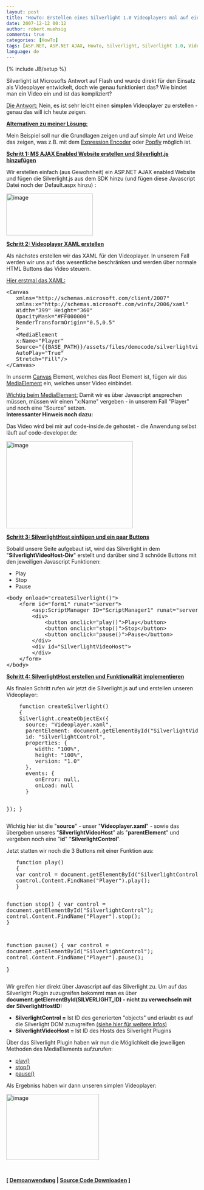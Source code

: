 ```yaml
---
layout: post
title: "HowTo: Erstellen eines Silverlight 1.0 Videoplayers mal auf einfache Weise"
date: 2007-12-12 00:12
author: robert.muehsig
comments: true
categories: [HowTo]
tags: [ASP.NET, ASP.NET AJAX, HowTo, Silverlight, Silverlight 1.0, Videoplayer]
language: de
---
```

{% include JB/setup %}
<p>Silverlight ist Microsofts Antwort auf Flash und wurde direkt für den Einsatz als Videoplayer entwickelt, doch wie genau funktioniert das? Wie bindet man ein Video ein und ist das kompliziert?</p> <p><u>Die Antwort:</u> Nein, es ist sehr leicht einen <strong>simplen</strong> Videoplayer zu erstellen - genau das will ich heute zeigen.</p> <p><u><strong>Alternativen zu meiner Lösung:</strong></u></p> <p>Mein Beispiel soll nur die Grundlagen zeigen und auf simple Art und Weise das zeigen, was z.B. mit dem <a href="http://www.microsoft.com/expression/products/overview.aspx?key=encoder" target="_blank">Expression Encoder</a> oder <a href="http://www.popfly.ms/" target="_blank">Popfly</a> möglich ist.</p> <p><strong><u>Schritt 1: MS AJAX Enabled Website erstellen und Silverlight.js hinzufügen</u></strong></p> <p>Wir erstellen einfach (aus Gewohnheit) ein ASP.NET AJAX enabled Website und fügen die Silverlight.js aus dem SDK hinzu (und fügen diese Javascript Datei noch der Default.aspx hinzu) :</p> <p><a href="{{BASE_PATH}}/assets/wp-images-de/image186.png"><img style="border-top-width: 0px; border-left-width: 0px; border-bottom-width: 0px; border-right-width: 0px" height="110" alt="image" src="{{BASE_PATH}}/assets/wp-images-de/image-thumb165.png" width="228" border="0"></a> </p> <p><strong><u>Schritt 2: Videoplayer XAML erstellen</u></strong></p> <p>Als nächstes erstellen wir das XAML für den Videoplayer. In unserem Fall werden wir uns auf das wesentliche beschränken und werden über normale HTML Buttons das Video steuern.</p> <p><u>Hier erstmal das XAML:</u></p> <div class="CodeFormatContainer"><pre class="csharpcode">&lt;Canvas
   xmlns=<span class="str">"http://schemas.microsoft.com/client/2007"</span>
   xmlns:x=<span class="str">"http://schemas.microsoft.com/winfx/2006/xaml"</span>
   Width=<span class="str">"399"</span> Height=<span class="str">"360"</span>
   OpacityMask=<span class="str">"#FF000000"</span>
   RenderTransformOrigin=<span class="str">"0.5,0.5"</span>
   &gt;
   &lt;MediaElement
   x:Name=<span class="str">"Player"</span>
   Source=<span class="str">"{{BASE_PATH}}/assets/files/democode/silverlightvideoplayer/Lake.wmv"</span>
   AutoPlay=<span class="str">"True"</span>
   Stretch=<span class="str">"Fill"</span>/&gt;
&lt;/Canvas&gt;</pre></div>
<p>In unserm <a href="http://msdn2.microsoft.com/en-us/library/bb188312.aspx" target="_blank">Canvas</a> Element, welches das Root Element ist, fügen wir das <a href="http://msdn2.microsoft.com/en-us/library/bb188356.aspx" target="_blank">MediaElement</a> ein, welches unser Video einbindet.</p>
<p><u>Wichtig beim MediaElement:</u> Damit wir es über Javascript ansprechen müssen, müssen wir einen "x:Name" vergeben - in unserem Fall "Player" und noch eine "Source" setzen.<br><strong>Interessanter Hinweis noch dazu:</strong></p>
<p>Das Video wird bei mir auf code-inside.de gehostet - die Anwendung selbst läuft auf code-developer.de:</p>
<p><a href="{{BASE_PATH}}/assets/wp-images-de/image187.png"><img style="border-top-width: 0px; border-left-width: 0px; border-bottom-width: 0px; border-right-width: 0px" height="229" alt="image" src="{{BASE_PATH}}/assets/wp-images-de/image-thumb166.png" width="333" border="0"></a> </p>
<p><strong><u>Schritt 3: SilverlightHost einfügen und ein paar Buttons</u></strong></p>
<p>Sobald unsere Seite aufgebaut ist, wird das Silverlight in dem "<strong>SilverlightVideoHost-Div</strong>" erstellt und darüber sind 3 schnöde Buttons mit den jeweiligen Javascript Funktionen:</p>
<ul>
<li>Play 
<li>Stop 
<li>Pause</li></ul>
<div class="CodeFormatContainer"><pre class="csharpcode">&lt;body onload=<span class="str">"createSilverlight()"</span>&gt;
    &lt;form id=<span class="str">"form1"</span> runat=<span class="str">"server"</span>&gt;
        &lt;asp:ScriptManager ID=<span class="str">"ScriptManager1"</span> runat=<span class="str">"server"</span> /&gt;
        &lt;div&gt;
            &lt;button onclick=<span class="str">"play()"</span>&gt;Play&lt;/button&gt;
            &lt;button onclick=<span class="str">"stop()"</span>&gt;Stop&lt;/button&gt;
            &lt;button onclick=<span class="str">"pause()"</span>&gt;Pause&lt;/button&gt;
        &lt;/div&gt;
        &lt;div id=<span class="str">"SilverlightVideoHost"</span>&gt;
        &lt;/div&gt;
    &lt;/form&gt;
&lt;/body&gt;</pre></div>
<p><strong><u>Schritt 4: SilverlightHost erstellen und Funktionalität implementieren</u></strong></p>
<p>Als finalen Schritt rufen wir jetzt die Silverlight.js auf und erstellen unseren Videoplayer:</p>
<div class="CodeFormatContainer"><pre class="csharpcode">    function createSilverlight()
    {
    Silverlight.createObjectEx({
      source: <span class="str">"Videoplayer.xaml"</span>,
      parentElement: document.getElementById(<span class="str">"SilverlightVideoHost"</span>),
      id: <span class="str">"SilverlightControl"</span>,
      properties: {
         width: <span class="str">"100%"</span>,
         height: <span class="str">"100%"</span>,
         version: <span class="str">"1.0"</span>
      },
      events: {
         onError: <span class="kwrd">null</span>,
         onLoad: <span class="kwrd">null</span>
      }

   });
   }</pre></div>Wichtig hier ist die "<strong>source</strong>" - unser "<strong>Videoplayer.xaml</strong>" - sowie das übergeben unseres "<strong>SilverlightVideoHost</strong>" als "<strong>parentElement</strong>" und vergeben noch eine "<strong>id</strong>" "<strong>SilverlightControl</strong>". 
<p>Jetzt statten wir noch die 3 Buttons mit einer Funktion aus:</p>
<div class="CodeFormatContainer"><pre class="csharpcode">   function play()
   {
   var control = document.getElementById(<span class="str">"SilverlightControl"</span>);
   control.Content.FindName(<span class="str">"Player"</span>).play();   
   }
   
   function stop()
   {
   var control = document.getElementById(<span class="str">"SilverlightControl"</span>);
   control.Content.FindName(<span class="str">"Player"</span>).stop();
   }
   
   function pause()
   {
   var control = document.getElementById(<span class="str">"SilverlightControl"</span>);
   control.Content.FindName(<span class="str">"Player"</span>).pause();   
   }</pre></div>
<p>Wir greifen hier direkt über Javascript auf das Silverlight zu. Um auf das Silverlight Plugin zuzugreifen bekommt man es über <strong>document.getElementById(SILVERLIGHT_ID) - nicht zu verwechseln mit der SilverlightHostID:</strong></p>
<ul>
<li><strong>SilverlightControl =</strong> Ist ID des generierten "objects" und erlaubt es auf die Silverlight DOM zuzugreifen <a href="http://weblogs.asp.net/jgalloway/archive/2007/10/31/silverlight-doesn-t-require-any-javascript.aspx" target="_blank">(siehe hier für weitere Infos)</a>
<li><strong>SilverlightVideoHost = </strong>Ist ID des Hosts des Silverlight Plugins</li></ul>
<p> Über das Silverlight Plugin haben wir nun die Möglichkeit die jeweiligen Methoden des MediaElements aufzurufen:</p>
<ul>
<li><a href="http://msdn2.microsoft.com/en-us/library/bb188290.aspx" target="_blank">play()</a></li>
<li><a href="http://msdn2.microsoft.com/en-us/library/bb188291.aspx" target="_blank">stop()</a></li>
<li><a href="http://msdn2.microsoft.com/en-us/library/bb188289.aspx" target="_blank">pause()</a></li></ul>
<p>Als Ergebniss haben wir dann unseren simplen Videoplayer:</p>
<p><a href="{{BASE_PATH}}/assets/wp-images-de/image188.png"><img style="border-right: 0px; border-top: 0px; border-left: 0px; border-bottom: 0px" height="173" alt="image" src="{{BASE_PATH}}/assets/wp-images-de/image-thumb167.png" width="244" border="0"></a> </p>
<p>&nbsp;</p>
<p><strong>[ <a href="http://code-developer.de/democode/silverlightvideoplayer/" target="_blank">Demoanwendung</a> | <a href="{{BASE_PATH}}/assets/files/democode/silverlightvideoplayer/silverlightvideoplayer.zip" target="_blank">Source Code Downloaden</a> ]</strong></p>
